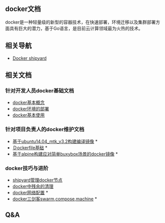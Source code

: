 ## docker文档
docker是一种轻量级的新型的容器技术，在快速部署，环境迁移以及集群部署方面具有巨大的潜力，基于Go语言，是目前云计算领域最为火热的技术。

## 相关导航

- [Docker shipyard](http://172.29.77.114:8080)

## 相关文档

### 针对开发人员docker基础文档
- [docker基本概念](/doc/#/docker/basic_concept)
- [docker环境的部署](/doc/#/docker/windows_deploy)
- [docker基本使用](/doc/#/docker/basic_work)

### 针对项目负责人的docker维护文档

- [基于ubuntu14.04_mtk_v3.2构建编译镜像](/doc/#/docker/make_image_based_on_mtkv32) *
- [Ｄockerfile基础](/doc/#/docker/dockerfile_basic) *
- [基于alpine构建应对简单buxybox场景的docker镜像](/doc/#/docker/alpine_busybox) *


### docker技巧与进阶
- [shipyard管理docker节点](/doc/#/docker/shipyard)
- [docker中残余的清理](/doc/#/docker/template_delete)
- [docker网络配置](/doc/#/docker/docker_network) *
- [docker三剑客swarm,compose,machine](/doc/#/docker/docker_swarm) *

## Q&A